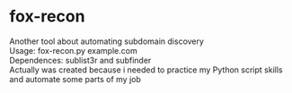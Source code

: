 # fox-recon
Another tool about automating subdomain discovery\
Usage: fox-recon.py example.com\
Dependences: sublist3r and subfinder\
Actually was created because i needed to practice my Python script skills\
and automate some parts of my job
